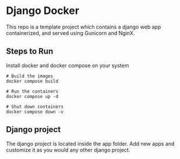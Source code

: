 # Django Docker
This repo is a template project which contains a django web app containerized, and served using Gunicorn and NginX.

## Steps to Run
Install docker and docker compose on your system
````
# Build the images
docker compose build

# Run the containers
docker compose up -d

# Shut down containers
docker compose down -v
````

## Django project
The django project is located inside the app folder. Add new apps and customize it as you would any other django project.
